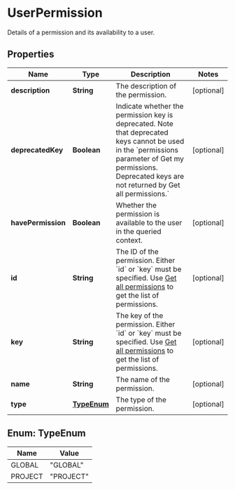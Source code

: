 

# UserPermission

Details of a permission and its availability to a user.

## Properties

| Name | Type | Description | Notes |
|------------ | ------------- | ------------- | -------------|
|**description** | **String** | The description of the permission. |  [optional] |
|**deprecatedKey** | **Boolean** | Indicate whether the permission key is deprecated. Note that deprecated keys cannot be used in the &#x60;permissions parameter of Get my permissions. Deprecated keys are not returned by Get all permissions.&#x60; |  [optional] |
|**havePermission** | **Boolean** | Whether the permission is available to the user in the queried context. |  [optional] |
|**id** | **String** | The ID of the permission. Either &#x60;id&#x60; or &#x60;key&#x60; must be specified. Use [Get all permissions](https://dac-static.atlassian.com) to get the list of permissions. |  [optional] |
|**key** | **String** | The key of the permission. Either &#x60;id&#x60; or &#x60;key&#x60; must be specified. Use [Get all permissions](https://dac-static.atlassian.com) to get the list of permissions. |  [optional] |
|**name** | **String** | The name of the permission. |  [optional] |
|**type** | [**TypeEnum**](#TypeEnum) | The type of the permission. |  [optional] |



## Enum: TypeEnum

| Name | Value |
|---- | -----|
| GLOBAL | &quot;GLOBAL&quot; |
| PROJECT | &quot;PROJECT&quot; |



